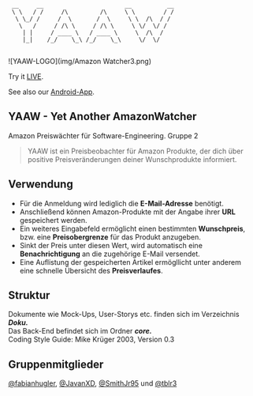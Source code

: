 ```
 __     __                       __          __
 \ \   / /     /\         /\     \ \        / /
  \ \_/ /     /  \       /  \     \ \  /\  / / 
   \   /     / /\ \     / /\ \     \ \/  \/ /  
    | |     / ____ \   / ____ \     \  /\  /   
    |_|    /_/    \_\ /_/    \_\     \/  \/     
    
```   
![YAAW-LOGO](img/Amazon Watcher3.png)

Try it [LIVE](https://www.yaaw.de/).

See also our [Android-App](https://play.google.com/store/apps/details?id=de.javan.yaaw).

## YAAW -  Yet Another AmazonWatcher
Amazon Preiswächter für Software-Engineering. Gruppe 2
> YAAW ist ein Preisbeobachter für Amazon Produkte, der dich über positive Preisveränderungen deiner Wunschprodukte informiert.

## Verwendung
- Für die Anmeldung wird lediglich die **E-Mail-Adresse** benötigt.<br>
- Anschließend können Amazon-Produkte mit der Angabe ihrer **URL** gespeichert werden.<br>
- Ein weiteres Eingabefeld ermöglicht einen bestimmten **Wunschpreis**, bzw. eine **Preisobergrenze** für das Produkt anzugeben. 
- Sinkt der Preis unter diesen Wert, wird automatisch eine **Benachrichtigung** an die zugehörige E-Mail versendet.
- Eine Auflistung der gespeicherten Artikel ermögllicht unter anderem eine schnelle Übersicht des **Preisverlaufes**. 

## Struktur
Dokumente wie Mock-Ups, User-Storys etc. finden sich im Verzeichnis **_Doku._**<br>
Das Back-End befindet sich im Ordner **_core._**<br>
Coding Style Guide: Mike Krüger 2003, Version 0.3

## Gruppenmitglieder

[@fabianhugler](https://github.com/fabianhugler), 
[@JavanXD](https://github.com/JavanXD), 
[@SmithJr95](https://github.com/SmithJr95) und
[@tblr3](https://github.com/tblr3)

